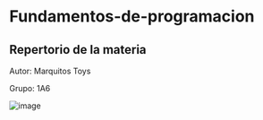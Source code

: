 # Fundamentos-de-programacion

## Repertorio de la materia 

Autor: Marquitos Toys

Grupo: 1A6

![image](https://github.com/user-attachments/assets/dd9711fb-945c-4b0b-a2af-43ae6785380b)

